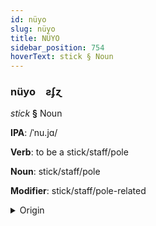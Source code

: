 ```yaml
---
id: nüyo
slug: nüyo
title: NÜYO
sidebar_position: 754
hoverText: stick § Noun
---
```


### nüyo&emsp;<span kind="abugida">ƨʄɀ</span>

*stick* **§** Noun

**IPA**: /ˈnu.jɑ/

**Verb**: to be a stick/staff/pole

**Noun**: stick/staff/pole

**Modifier**: stick/staff/pole-related

<details>
    <summary>Origin</summary>
    Romanian nuia [nuˈja]<br/>
    <em>Romance Language Family</em>
</details>
